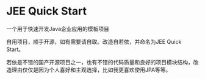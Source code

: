 # JEE Quick Start
一个用于快速开发Java企业应用的模板项目

自用项目，顺手开源，如有需要请自取。改造自若依，并命名为JEE Quick Start。

若依是不错的国产开源项目之一，也有不错的代码质量和良好的项目模块结构，改造理由仅仅是因为个人喜好和主观选择，比如我更喜欢使用JPA等等。
